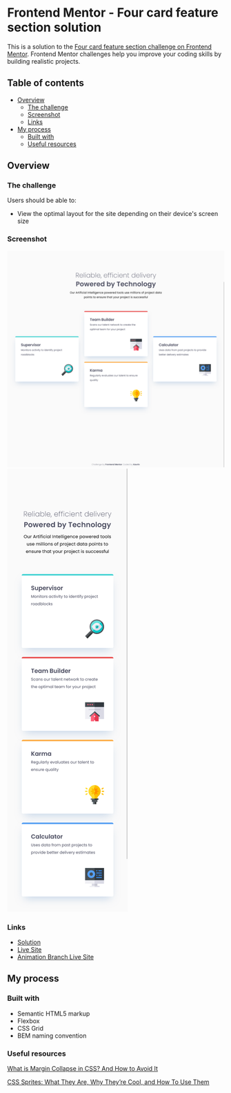 # Frontend Mentor - Four card feature section solution

This is a solution to the [Four card feature section challenge on Frontend Mentor](https://www.frontendmentor.io/challenges/four-card-feature-section-weK1eFYK). Frontend Mentor challenges help you improve your coding skills by building realistic projects.

## Table of contents

-   [Overview](#overview)
    -   [The challenge](#the-challenge)
    -   [Screenshot](#screenshot)
    -   [Links](#links)
-   [My process](#my-process)
    -   [Built with](#built-with)
    -   [Useful resources](#useful-resources)

## Overview

### The challenge

Users should be able to:

-   View the optimal layout for the site depending on their device's screen size

### Screenshot

![](./screenshots/screenshot-desktop.png)
![](./screenshots/screenshot-mobile.png)

### Links

-   [Solution](https://github.com/KavrinDEV/four-card-feature-section)
-   [Live Site](https://kavrindev.github.io/four-card-feature-section/)
-   [Animation Branch Live Site](https://fourcardanimation.netlify.app/)

## My process

### Built with

-   Semantic HTML5 markup
-   Flexbox
-   CSS Grid
-   BEM naming convention

### Useful resources

[What is Margin Collapse in CSS? And How to Avoid It](https://www.freecodecamp.org/news/what-is-margin-collapse-and-how-to-avoid-it/)

[CSS Sprites: What They Are, Why They’re Cool, and How To Use Them](https://css-tricks.com/css-sprites/)

